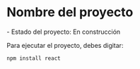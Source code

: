 <h1> Nombre del proyecto </h1>
- Estado del proyecto: En construcción

Para ejecutar el proyecto, debes digitar:

```npm install react```
